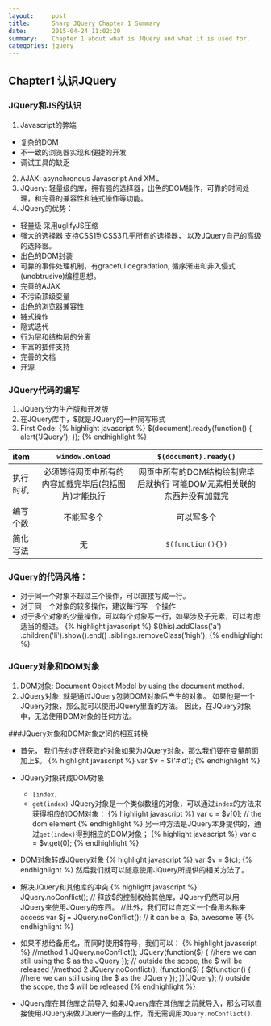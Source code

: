 ```yaml
---
layout:     post
title:      Sharp JQuery Chapter 1 Summary
date:       2015-04-24 11:02:20
summary:    Chapter 1 about what is JQuery and what it is used for.
categories: jquery
---
```


## Chapter1 认识JQuery
### JQuery和JS的认识
1. Javascript的弊端
  * 复杂的DOM
  * 不一致的浏览器实现和便捷的开发
  * 调试工具的缺乏
2. AJAX: asynchronous Javascript And XML
3. JQuery: 轻量级的库，拥有强的选择器，出色的DOM操作，可靠的时间处理，和完善的兼容性和链式操作等功能。
4. JQuery的优势：
  * 轻量级 采用uglifyJS压缩
  * 强大的选择器 支持CSS1到CSS3几乎所有的选择器， 以及JQuery自己的高级的选择器。
  * 出色的DOM封装
  * 可靠的事件处理机制，有graceful degradation, 循序渐进和非入侵式(unobtrusive)编程思想。
  * 完善的AJAX
  * 不污染顶级变量
  * 出色的浏览器兼容性
  * 链式操作
  * 隐式迭代
  * 行为层和结构层的分离
  * 丰富的插件支持
  * 完善的文档
  * 开源

### JQuery代码的编写
1. JQuery分为生产版和开发版
2. 在JQuery库中，$就是JQuery的一种简写形式
3. First Code:
{% highlight javascript %}
$(document).ready(function() {
    alert('JQuery');
});
{% endhighlight %}

|item | `window.onload` | `$(document).ready()`|
|:---|:-----:|:------:|
|执行时机| 必须等待网页中所有的内容加载完毕后(包括图片)才能执行 | 网页中所有的DOM结构绘制完毕后就执行 可能DOM元素相关联的东西并没有加载完|
|编写个数| 不能写多个 | 可以写多个|
|简化写法| 无 | `$(function(){})`|

### JQuery的代码风格：
  - 对于同一个对象不超过三个操作，可以直接写成一行。
  - 对于同一个对象的较多操作，建议每行写一个操作
  - 对于多个对象的少量操作，可以每个对象写一行，如果涉及子元素，可以考虑适当的缩进。
{% highlight javascript %}
$(this).addClass('a')
    .children('li').show().end()
.siblings.removeClass('high');
{% endhighlight %}
### JQuery对象和DOM对象
1. DOM对象:
  Document Object Model by using the document method.
2. JQuery对象:
  就是通过JQuery包装DOM对象后产生的对象。
  如果他是一个JQuery对象，那么就可以使用JQuery里面的方法。
  因此，在JQuery对象中，无法使用DOM对象的任何方法。

###JQuery对象和DOM对象之间的相互转换
* 首先， 我们先约定好获取的对象如果为JQuery对象，那么我们要在变量前面加上$。
  {% highlight javascript %}
     var $v = $('#id');
  {% endhighlight %}

* JQuery对象转成DOM对象
  - `[index]`
  - `get(index)`
JQuery对象是一个类似数组的对象，可以通过`index`的方法来获得相应的DOM对象：
  {% highlight javascript %}
    var c = $v[0]; // the dom element
  {% endhighlight %}
另一种方法是JQuery本身提供的，通过`get(index)`得到相应的DOM对象；
  {% highlight javascript %}
    var c = $v.get(0);
  {% endhighlight %}

* DOM对象转成JQuery对象
  {% highlight javascript %}
    var $v = $(c);
  {% endhighlight %}
然后我们就可以随意使用JQuery所提供的相关方法了。

* 解决JQuery和其他库的冲突
  {% highlight javascript %}
    JQuery.noConflict(); // 释放$的控制权给其他库，JQuery仍然可以用JQuery来使用JQuery的东西。
    //此外，我们可以自定义一个备用名称来access
    var $j = JQuery.noConflict();
    // it can be a, $a, awesome 等
  {% endhighlight %}

* 如果不想给备用名，而同时使用$符号，我们可以：
  {% highlight javascript %}
    //method 1
    JQuery.noConflict();
    JQuery(function($) {
        //here we can still using the $ as the JQuery
    });
    // outside the scope, the $ will be released
    //method 2
    JQuery.noConflict();
    (function($) {
        $(function() {
        //here we can still using the $ as the JQuery
        });
    })(JQuery);
    // outside the scope, the $ will be released
  {% endhighlight %}
  
* JQuery库在其他库之前导入
  如果JQuery库在其他库之前就导入，那么可以直接使用JQuery来做JQuery一些的工作，而无需调用`JQuery.noConflict()`.